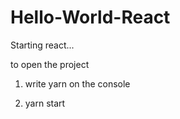 # Hello-World-React
Starting react...

to open the project 

 1) write yarn on the console
 
 2) yarn start

